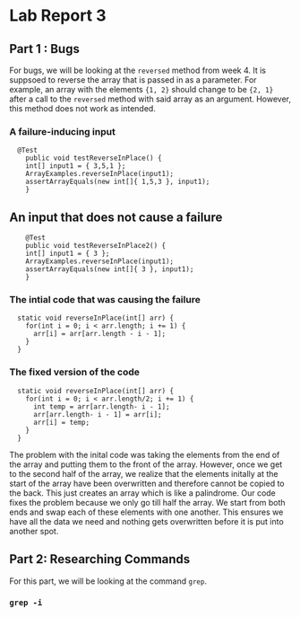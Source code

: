# Lab Report 3
## Part 1 : Bugs


For bugs, we will be looking at the  `reversed` method from week 4. It is suppsoed to reverse the array that is passed in as a parameter. For example, an array with the elements `{1, 2}` should change to be `{2, 1}` after a call to the  `reversed` method with said array as an argument. However, this method does not work as intended.


### A failure-inducing input
```
  @Test 
	public void testReverseInPlace() {
    int[] input1 = { 3,5,1 };
    ArrayExamples.reverseInPlace(input1);
    assertArrayEquals(new int[]{ 1,5,3 }, input1);
	}
```


## An input that does not cause a failure 

```
	@Test 
	public void testReverseInPlace2() {
    int[] input1 = { 3 };
    ArrayExamples.reverseInPlace(input1);
    assertArrayEquals(new int[]{ 3 }, input1);
	}
```


### The intial code that was causing the failure
```
  static void reverseInPlace(int[] arr) {
    for(int i = 0; i < arr.length; i += 1) {
      arr[i] = arr[arr.length - i - 1];
    }
  }
```


### The fixed version of the code
```
  static void reverseInPlace(int[] arr) {
    for(int i = 0; i < arr.length/2; i += 1) {
      int temp = arr[arr.length- i - 1];
      arr[arr.length- i - 1] = arr[i];
      arr[i] = temp;
    }
  }
```


The problem with the inital code was taking the elements from the end of the array and putting them to the front of the array. However, once we get to the second half of the array, we realize that the elements initally at the start of the array have been overwritten and therefore cannot be copied to the back. This just creates an array which is like a palindrome. Our code fixes the problem because we only go till half the array. We start from both ends and swap each of these elements with one another. This ensures we have all the data we need and nothing gets overwritten before it is put into another spot.


## Part 2: Researching Commands


For this part, we will be looking at the command `grep`.

### `grep -i`
